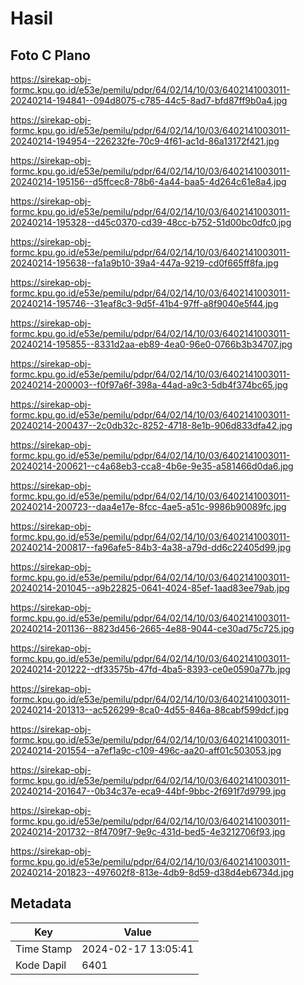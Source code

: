 # Hasil

## Foto C Plano

https://sirekap-obj-formc.kpu.go.id/e53e/pemilu/pdpr/64/02/14/10/03/6402141003011-20240214-194841--094d8075-c785-44c5-8ad7-bfd87ff9b0a4.jpg

https://sirekap-obj-formc.kpu.go.id/e53e/pemilu/pdpr/64/02/14/10/03/6402141003011-20240214-194954--226232fe-70c9-4f61-ac1d-86a13172f421.jpg

https://sirekap-obj-formc.kpu.go.id/e53e/pemilu/pdpr/64/02/14/10/03/6402141003011-20240214-195156--d5ffcec8-78b6-4a44-baa5-4d264c61e8a4.jpg

https://sirekap-obj-formc.kpu.go.id/e53e/pemilu/pdpr/64/02/14/10/03/6402141003011-20240214-195328--d45c0370-cd39-48cc-b752-51d00bc0dfc0.jpg

https://sirekap-obj-formc.kpu.go.id/e53e/pemilu/pdpr/64/02/14/10/03/6402141003011-20240214-195638--fa1a9b10-39a4-447a-9219-cd0f665ff8fa.jpg

https://sirekap-obj-formc.kpu.go.id/e53e/pemilu/pdpr/64/02/14/10/03/6402141003011-20240214-195746--31eaf8c3-9d5f-41b4-97ff-a8f9040e5f44.jpg

https://sirekap-obj-formc.kpu.go.id/e53e/pemilu/pdpr/64/02/14/10/03/6402141003011-20240214-195855--8331d2aa-eb89-4ea0-96e0-0766b3b34707.jpg

https://sirekap-obj-formc.kpu.go.id/e53e/pemilu/pdpr/64/02/14/10/03/6402141003011-20240214-200003--f0f97a6f-398a-44ad-a9c3-5db4f374bc65.jpg

https://sirekap-obj-formc.kpu.go.id/e53e/pemilu/pdpr/64/02/14/10/03/6402141003011-20240214-200437--2c0db32c-8252-4718-8e1b-906d833dfa42.jpg

https://sirekap-obj-formc.kpu.go.id/e53e/pemilu/pdpr/64/02/14/10/03/6402141003011-20240214-200621--c4a68eb3-cca8-4b6e-9e35-a581466d0da6.jpg

https://sirekap-obj-formc.kpu.go.id/e53e/pemilu/pdpr/64/02/14/10/03/6402141003011-20240214-200723--daa4e17e-8fcc-4ae5-a51c-9986b90089fc.jpg

https://sirekap-obj-formc.kpu.go.id/e53e/pemilu/pdpr/64/02/14/10/03/6402141003011-20240214-200817--fa96afe5-84b3-4a38-a79d-dd6c22405d99.jpg

https://sirekap-obj-formc.kpu.go.id/e53e/pemilu/pdpr/64/02/14/10/03/6402141003011-20240214-201045--a9b22825-0641-4024-85ef-1aad83ee79ab.jpg

https://sirekap-obj-formc.kpu.go.id/e53e/pemilu/pdpr/64/02/14/10/03/6402141003011-20240214-201136--8823d456-2665-4e88-9044-ce30ad75c725.jpg

https://sirekap-obj-formc.kpu.go.id/e53e/pemilu/pdpr/64/02/14/10/03/6402141003011-20240214-201222--df33575b-47fd-4ba5-8393-ce0e0590a77b.jpg

https://sirekap-obj-formc.kpu.go.id/e53e/pemilu/pdpr/64/02/14/10/03/6402141003011-20240214-201313--ac526299-8ca0-4d55-846a-88cabf599dcf.jpg

https://sirekap-obj-formc.kpu.go.id/e53e/pemilu/pdpr/64/02/14/10/03/6402141003011-20240214-201554--a7ef1a9c-c109-496c-aa20-aff01c503053.jpg

https://sirekap-obj-formc.kpu.go.id/e53e/pemilu/pdpr/64/02/14/10/03/6402141003011-20240214-201647--0b34c37e-eca9-44bf-9bbc-2f691f7d9799.jpg

https://sirekap-obj-formc.kpu.go.id/e53e/pemilu/pdpr/64/02/14/10/03/6402141003011-20240214-201732--8f4709f7-9e9c-431d-bed5-4e3212706f93.jpg

https://sirekap-obj-formc.kpu.go.id/e53e/pemilu/pdpr/64/02/14/10/03/6402141003011-20240214-201823--497602f8-813e-4db9-8d59-d38d4eb6734d.jpg


## Metadata

| Key        | Value               |
| ---------- | ------------------- |
| Time Stamp | 2024-02-17 13:05:41 |
| Kode Dapil | 6401                |



